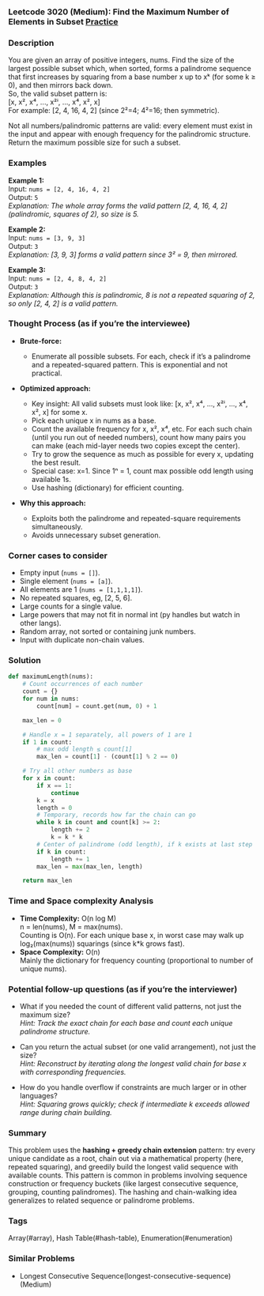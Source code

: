 ### Leetcode 3020 (Medium): Find the Maximum Number of Elements in Subset [Practice](https://leetcode.com/problems/find-the-maximum-number-of-elements-in-subset)

### Description  
You are given an array of positive integers, nums. Find the size of the largest possible subset which, when sorted, forms a palindrome sequence that first increases by squaring from a base number x up to xᵏ (for some k ≥ 0), and then mirrors back down.  
So, the valid subset pattern is:  
[x, x², x⁴, ..., x²ⁱ, ..., x⁴, x², x]  
For example: [2, 4, 16, 4, 2] (since 2²=4; 4²=16; then symmetric).

Not all numbers/palindromic patterns are valid: every element must exist in the input and appear with enough frequency for the palindromic structure.  
Return the maximum possible size for such a subset.

### Examples  

**Example 1:**  
Input: `nums = [2, 4, 16, 4, 2]`  
Output: `5`  
*Explanation: The whole array forms the valid pattern [2, 4, 16, 4, 2] (palindromic, squares of 2), so size is 5.*

**Example 2:**  
Input: `nums = [3, 9, 3]`  
Output: `3`  
*Explanation: [3, 9, 3] forms a valid pattern since 3² = 9, then mirrored.*

**Example 3:**  
Input: `nums = [2, 4, 8, 4, 2]`  
Output: `3`  
*Explanation: Although this is palindromic, 8 is not a repeated squaring of 2, so only [2, 4, 2] is a valid pattern.*

### Thought Process (as if you’re the interviewee)  
- **Brute-force:**  
  - Enumerate all possible subsets. For each, check if it’s a palindrome and a repeated-squared pattern. This is exponential and not practical.

- **Optimized approach:**  
  - Key insight: All valid subsets must look like: [x, x², x⁴, ..., x²ⁱ, ..., x⁴, x², x] for some x.
  - Pick each unique x in nums as a base.  
  - Count the available frequency for x, x², x⁴, etc. For each such chain (until you run out of needed numbers), count how many pairs you can make (each mid-layer needs two copies except the center).  
  - Try to grow the sequence as much as possible for every x, updating the best result.
  - Special case: x=1. Since 1ⁿ = 1, count max possible odd length using available 1s.
  - Use hashing (dictionary) for efficient counting.

- **Why this approach:**  
  - Exploits both the palindrome and repeated-square requirements simultaneously.
  - Avoids unnecessary subset generation.  

### Corner cases to consider  
- Empty input (`nums = []`).
- Single element (`nums = [a]`).
- All elements are 1 (`nums = [1,1,1,1]`).
- No repeated squares, eg, [2, 5, 6].
- Large counts for a single value.
- Large powers that may not fit in normal int (py handles but watch in other langs).
- Random array, not sorted or containing junk numbers.
- Input with duplicate non-chain values.

### Solution

```python
def maximumLength(nums):
    # Count occurrences of each number
    count = {}
    for num in nums:
        count[num] = count.get(num, 0) + 1

    max_len = 0

    # Handle x = 1 separately, all powers of 1 are 1
    if 1 in count:
        # max odd length ≤ count[1]
        max_len = count[1] - (count[1] % 2 == 0)

    # Try all other numbers as base
    for x in count:
        if x == 1:
            continue
        k = x
        length = 0
        # Temporary, records how far the chain can go
        while k in count and count[k] >= 2:
            length += 2
            k = k * k
        # Center of palindrome (odd length), if k exists at last step
        if k in count:
            length += 1
        max_len = max(max_len, length)

    return max_len
```

### Time and Space complexity Analysis  

- **Time Complexity:** O(n log M)  
  n = len(nums), M = max(nums).  
  Counting is O(n). For each unique base x, in worst case may walk up log₂(max(nums)) squarings (since k\*k grows fast).
- **Space Complexity:** O(n)  
  Mainly the dictionary for frequency counting (proportional to number of unique nums).

### Potential follow-up questions (as if you’re the interviewer)  

- What if you needed the count of different valid patterns, not just the maximum size?  
  *Hint: Track the exact chain for each base and count each unique palindrome structure.*

- Can you return the actual subset (or one valid arrangement), not just the size?  
  *Hint: Reconstruct by iterating along the longest valid chain for base x with corresponding frequencies.*

- How do you handle overflow if constraints are much larger or in other languages?  
  *Hint: Squaring grows quickly; check if intermediate k exceeds allowed range during chain building.*

### Summary
This problem uses the **hashing + greedy chain extension** pattern: try every unique candidate as a root, chain out via a mathematical property (here, repeated squaring), and greedily build the longest valid sequence with available counts. This pattern is common in problems involving sequence construction or frequency buckets (like largest consecutive sequence, grouping, counting palindromes). The hashing and chain-walking idea generalizes to related sequence or palindrome problems.

### Tags
Array(#array), Hash Table(#hash-table), Enumeration(#enumeration)

### Similar Problems
- Longest Consecutive Sequence(longest-consecutive-sequence) (Medium)